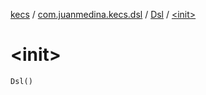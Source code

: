 [kecs](../../index.md) / [com.juanmedina.kecs.dsl](../index.md) / [Dsl](index.md) / [&lt;init&gt;](./-init-.md)

# &lt;init&gt;

`Dsl()`